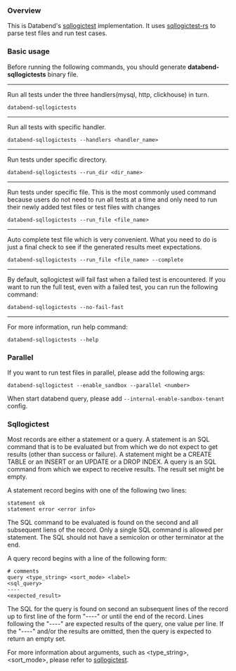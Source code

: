 ### Overview
This is Databend's [sqllogictest](https://www.sqlite.org/sqllogictest/doc/trunk/about.wiki) implementation. It uses [sqllogictest-rs](https://github.com/risinglightdb/sqllogictest-rs) to parse test files and run test cases.

### Basic usage
Before running the following commands, you should generate **databend-sqllogictests** binary file.

---
Run all tests under the three handlers(mysql, http, clickhouse) in turn.
```shell
databend-sqllogictests
```
---
Run all tests with specific handler.
```shell
databend-sqllogictests --handlers <handler_name>
```
---
Run tests under specific directory.

```shell
databend-sqllogictests --run_dir <dir_name>
```
---
Run tests under specific file. This is the most commonly used command because users do not need to run all tests at a time and only need to run their newly added test files or test files with changes
```shell
databend-sqllogictests --run_file <file_name>
```
---
Auto complete test file which is very convenient. What you need to do is just a final check to see if the generated results meet expectations.
```
databend-sqllogictests --run_file <file_name> --complete
```
---
By default, sqllogictest will fail fast when a failed test is encountered. If you want to run the full test, even with a failed test, you can run the following command:
```
databend-sqllogictests --no-fail-fast
```
---
For more information, run help command:
```shell
databend-sqllogictests --help
```

### Parallel
If you want to run test files in parallel, please add the following args:
```shell
databend-sqllogictest --enable_sandbox --parallel <number>
```

When start databend query, please add `--internal-enable-sandbox-tenant` config.

### Sqllogictest
Most records are either a statement or a query. A statement is an SQL command that is to be evaluated but from which we do not expect to get results (other than success or failure). A statement might be a CREATE TABLE or an INSERT or an UPDATE or a DROP INDEX. A query is an SQL command from which we expect to receive results. The result set might be empty.

A statement record begins with one of the following two lines:
```
statement ok
statement error <error info>
```
The SQL command to be evaluated is found on the second and all subsequent liens of the record. Only a single SQL command is allowed per statement. The SQL should not have a semicolon or other terminator at the end.

A query record begins with a line of the following form:
```
# comments
query <type_string> <sort_mode> <label>
<sql_query>
----
<expected_result>
```
The SQL for the query is found on second an subsequent lines of the record up to first line of the form "----" or until the end of the record. Lines following the "----" are expected results of the query, one value per line. If the "----" and/or the results are omitted, then the query is expected to return an empty set.

For more information about arguments, such as <type_string>, <sort_mode>, <label> please refer to [sqllogictest](https://www.sqlite.org/sqllogictest/doc/trunk/about.wiki).
